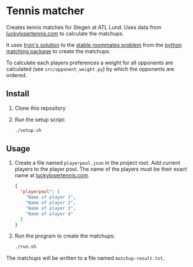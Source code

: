 # Tennis matcher

Creates tennis matches for Stegen at ATL Lund. Uses data from [luckylosertennis.com](https://www.luckylosertennis.com/) to calculate the matchups.

It uses [Irvin's solution](https://www.sciencedirect.com/science/article/abs/pii/0196677485900331) to the [stable roommates problem](https://en.wikipedia.org/wiki/Stable_roommates_problem) from the [python matching package](https://github.com/daffidwilde/matching) to create the matchups.

To calculate each players preferences a weight for all opponents are calculated (see `src/opponent_weight.py`) by which the opponents are ordered.

## Install

1. Clone this repository
2. Run the setup script:

   ```bash
   ./setup.sh
   ```

## Usage

1. Create a file named `playerpool.json` in the project root. Add current players to the player pool. The name of the players must be their exact name at [luckylosertennis.com](https://www.luckylosertennis.com/ATL/ATLstegen/public/).

   ```json
   {
     "playerpool": [
       "Name of player 1",
       "Name of player 2",
       "Name of player 3",
       "Name of player 4"
     ]
   }
   ```

2. Run the program to create the matchups:

   ```bash
   ./run.sh
   ```

The matchups will be written to a file named `matchup-result.txt`.
